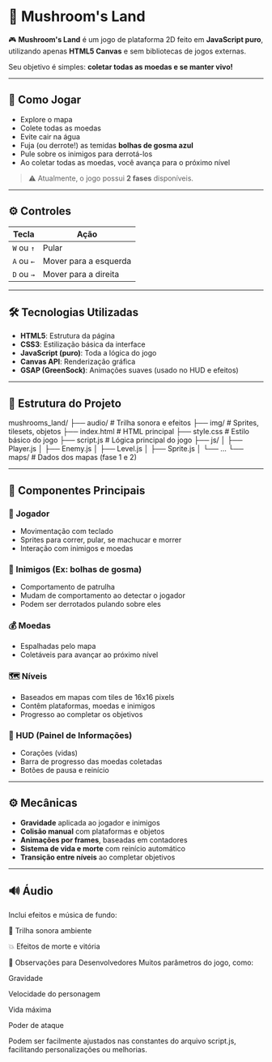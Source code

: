 # 🍄 Mushroom's Land

🎮 **Mushroom's Land** é um jogo de plataforma 2D feito em **JavaScript puro**, utilizando apenas **HTML5 Canvas** e sem bibliotecas de jogos externas.

Seu objetivo é simples: **coletar todas as moedas e se manter vivo!**

---

## 🚀 Como Jogar

- Explore o mapa
- Colete todas as moedas
- Evite cair na água
- Fuja (ou derrote!) as temidas **bolhas de gosma azul**
- Pule sobre os inimigos para derrotá-los
- Ao coletar todas as moedas, você avança para o próximo nível  
> ⚠️ Atualmente, o jogo possui **2 fases** disponíveis.

---

## ⚙️ Controles

| Tecla       | Ação                   |
|-------------|------------------------|
| `W` ou `↑`  | Pular                  |
| `A` ou `←`  | Mover para a esquerda  |
| `D` ou `→`  | Mover para a direita   |

---

## 🛠️ Tecnologias Utilizadas

- **HTML5**: Estrutura da página
- **CSS3**: Estilização básica da interface
- **JavaScript (puro)**: Toda a lógica do jogo
- **Canvas API**: Renderização gráfica
- **GSAP (GreenSock)**: Animações suaves (usado no HUD e efeitos)

---

## 🧱 Estrutura do Projeto

mushrooms_land/
├── audio/ # Trilha sonora e efeitos
├── img/ # Sprites, tilesets, objetos
├── index.html # HTML principal
├── style.css # Estilo básico do jogo
├── script.js # Lógica principal do jogo
├── js/
│ ├── Player.js
│ ├── Enemy.js
│ ├── Level.js
│ ├── Sprite.js
│ └── ...
└── maps/ # Dados dos mapas (fase 1 e 2)


---

## 🧩 Componentes Principais

### 👤 Jogador
- Movimentação com teclado
- Sprites para correr, pular, se machucar e morrer
- Interação com inimigos e moedas

### 👾 Inimigos (Ex: bolhas de gosma)
- Comportamento de patrulha
- Mudam de comportamento ao detectar o jogador
- Podem ser derrotados pulando sobre eles

### 💰 Moedas
- Espalhadas pelo mapa
- Coletáveis para avançar ao próximo nível

### 🗺️ Níveis
- Baseados em mapas com tiles de 16x16 pixels
- Contêm plataformas, moedas e inimigos
- Progresso ao completar os objetivos

### 🧠 HUD (Painel de Informações)
- Corações (vidas)
- Barra de progresso das moedas coletadas
- Botões de pausa e reinício

---

## ⚙️ Mecânicas

- **Gravidade** aplicada ao jogador e inimigos
- **Colisão manual** com plataformas e objetos
- **Animações por frames**, baseadas em contadores
- **Sistema de vida e morte** com reinício automático
- **Transição entre níveis** ao completar objetivos

---

## 🔊 Áudio

Inclui efeitos e música de fundo:

🎵 Trilha sonora ambiente

💥 Efeitos de morte e vitória

🧪 Observações para Desenvolvedores
Muitos parâmetros do jogo, como:

Gravidade

Velocidade do personagem

Vida máxima

Poder de ataque

Podem ser facilmente ajustados nas constantes do arquivo script.js, facilitando personalizações ou melhorias.
